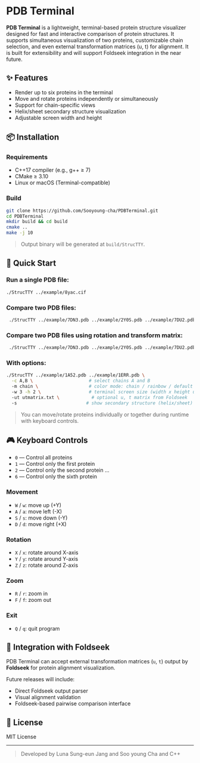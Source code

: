 # PDB Terminal

**PDB Terminal** is a lightweight, terminal-based protein structure visualizer designed for fast and interactive comparison of protein structures. It supports simultaneous visualization of two proteins, customizable chain selection, and even external transformation matrices (u, t) for alignment. It is built for extensibility and will support Foldseek integration in the near future.

## ✨ Features

* Render up to six proteins in the terminal
* Move and rotate proteins independently or simultaneously
* Support for chain-specific views
* Helix/sheet secondary structure visualization
* Adjustable screen width and height

## 📦 Installation

### Requirements

* C++17 compiler (e.g., g++ ≥ 7)
* CMake ≥ 3.10
* Linux or macOS (Terminal-compatible)

### Build

```bash
git clone https://github.com/Sooyoung-cha/PDBTerminal.git
cd PDBTerminal
mkdir build && cd build
cmake ..
make -j 10
```

> Output binary will be generated at `build/StrucTTY`.

## 🚀 Quick Start

### Run a single PDB file:

```bash
./StrucTTY ../example/8yac.cif
```

### Compare two PDB files:

```bash
 ./StrucTTY ../example/7DN3.pdb ../example/2Y0S.pdb ../example/7DU2.pdb
```

### Compare two PDB files using rotation and transform matrix:

```bash
 ./StrucTTY ../example/7DN3.pdb ../example/2Y0S.pdb ../example/7DU2.pdb -ut ../example/utfile_ex 
```

### With options:

```bash
./StrucTTY ../example/1A52.pdb ../example/1ERR.pdb \
  -c A,B \                     # select chains A and B
  -m chain \                   # color mode: chain / rainbow / default
  -w 3 -h 2 \                  # terminal screen size (width x height units, 1~5)
  -ut utmatrix.txt \            # optional u, t matrix from Foldseek
  -s                          # show secondary structure (helix/sheet)
```

> You can move/rotate proteins individually or together during runtime with keyboard controls.

## 🎮 Keyboard Controls

* `0` — Control all proteins
* `1` — Control only the first protein
* `2` — Control only the second protein
...
* `6` — Control only the sixth protein

### Movement

* `W` / `w`: move up (+Y)
* `A` / `a`: move left (-X)
* `S` / `s`: move down (-Y)
* `D` / `d`: move right (+X)

### Rotation

* `X` / `x`: rotate around X-axis
* `Y` / `y`: rotate around Y-axis
* `Z` / `z`: rotate around Z-axis

### Zoom

* `R` / `r`: zoom in
* `F` / `f`: zoom out

### Exit

* `Q` / `q`: quit program

## 🔗 Integration with Foldseek

PDB Terminal can accept external transformation matrices (`u`, `t`) output by **Foldseek** for protein alignment visualization.

Future releases will include:

* Direct Foldseek output parser
* Visual alignment validation
* Foldseek-based pairwise comparison interface

## 📜 License

MIT License

---

> Developed by Luna Sung-eun Jang and Soo young Cha and C++
